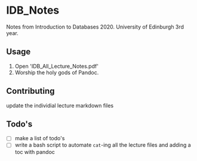 # IDB_Notes
Notes from Introduction to Databases 2020. University of Edinburgh 3rd year. 

## Usage
1. Open 'IDB_All_Lecture_Notes.pdf'
2. Worship the holy gods of Pandoc.

## Contributing
update the individial lecture markdown files

## Todo's
- [ ] make a list of todo's
- [ ] write a bash script to automate `cat`-ing all the lecture files and adding a toc with pandoc
